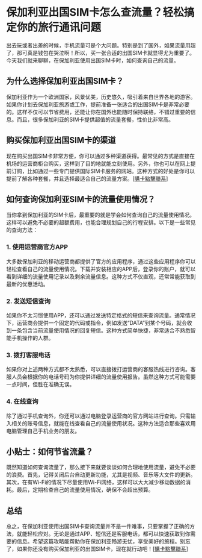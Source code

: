 # 保加利亚出国SIM卡怎么查流量？轻松搞定你的旅行通讯问题

出去玩或者出差的时候，手机流量可是个大问题。特别是到了国外，如果流量用超了，那可真是钱包在哭泣啊！所以，买一张合适的出国SIM卡就显得尤为重要了。今天我们就来聊聊，在保加利亚使用出国SIM卡时，如何查询自己的流量。

## 为什么选择保加利亚出国SIM卡？

保加利亚作为一个欧洲国家，风景优美，历史悠久，吸引着来自世界各地的游客。如果你计划去保加利亚旅游或工作，提前准备一张适合的出国SIM卡是非常必要的。这样不仅可以节省费用，还能让你在国外也能随时保持联络，不错过重要的信息。而且，很多保加利亚的SIM卡提供超值的流量套餐，性价比非常高。

## 购买保加利亚出国SIM卡的渠道

现在购买出国SIM卡非常方便，你可以通过多种渠道获得。最常见的方式是直接在机场的运营商柜台购买，这样到了目的地就能立刻使用。另外，你也可以在网上提前订购，比如通过一些专门提供国际SIM卡服务的网站。这种方式的好处是你可以提前了解各种套餐，并且选择最适合自己的流量方案。[[購卡點擊聯系](https://t.me/s/esim1088)]

## 如何查询保加利亚SIM卡的流量使用情况？

当你拿到保加利亚的SIM卡后，最重要的就是学会如何查询自己的流量使用情况。这样可以避免不必要的超额费用，也能合理规划自己的行程安排。以下是一些常见的查询方法：

### 1. 使用运营商官方APP

大多数保加利亚的移动运营商都提供了官方的应用程序，通过这些应用程序你可以轻松查看自己的流量使用情况。下载并安装相应的APP后，登录你的账户，就可以看到详细的流量使用记录以及剩余流量信息。这种方式不仅直观，还常常能获取到最新的优惠活动。

### 2. 发送短信查询

如果你不太习惯使用APP，还可以通过发送特定格式的短信来查询流量。通常情况下，运营商会提供一个固定的代码或指令，例如发送“DATA”到某个号码，就会收到一条包含当前流量使用情况的回复短信。这种方式简单快捷，非常适合不熟悉智能手机操作的人群。

### 3. 拨打客服电话

如果你对上述两种方式都不太熟悉，可以直接拨打运营商的客服热线进行咨询。客服人员会根据你的电话号码为你提供详细的流量使用报告。虽然这种方式可能需要一点时间，但胜在准确无误。

### 4. 在线查询

除了通过手机查询外，你还可以通过电脑登录运营商的官方网站进行查询。只需输入相关的账号信息，就能在线查看自己的流量使用状况。这种方法适合那些喜欢用电脑管理自己手机业务的朋友。

## 小贴士：如何节省流量？

既然知道如何查询流量了，那么接下来就要谈谈如何合理地使用流量，避免不必要的浪费。首先，记得关闭后台自动更新功能，尤其是视频、音乐等大文件的更新。其次，在有Wi-Fi的情况下尽量使用Wi-Fi网络，这样可以大大减少移动数据的消耗。最后，定期检查自己的流量使用情况，确保不会超出预算。

## 总结

总之，在保加利亚使用出国SIM卡查询流量并不是一件难事，只要掌握了正确的方法，就能轻松应对。无论是通过APP、短信还是客服电话，都可以快速获取到你需要的信息。希望这篇攻略能帮助你在保加利亚畅游无忧，享受美好的旅程。别忘了，如果你还没有购买保加利亚的出国SIM卡，现在就行动吧！[[購卡點擊聯系](https://t.me/s/esim1088)]
